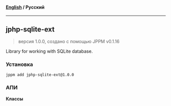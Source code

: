 #### [English](README.md) / **Русский**

---

## jphp-sqlite-ext
> версия 1.0.0, создано с помощью JPPM v0.1.16

Library for working with SQLite database.

### Установка
```
jppm add jphp-sqlite-ext@1.0.0
```

### АПИ
**Классы**